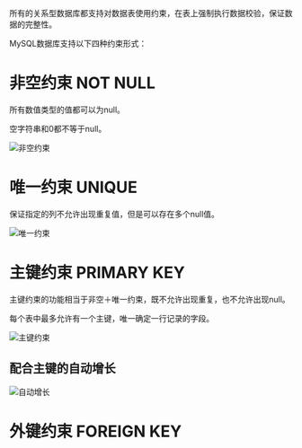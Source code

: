 所有的关系型数据库都支持对数据表使用约束，在表上强制执行数据校验，保证数据的完整性。

MySQL数据库支持以下四种约束形式：

# 非空约束 NOT NULL

所有数值类型的值都可以为null。

空字符串和0都不等于null。

![非空约束](E:\1myblog\JavaBlog\JavaBlog\SQL\pic\非空约束.png)





# 唯一约束 UNIQUE

保证指定的列不允许出现重复值，但是可以存在多个null值。

![唯一约束](E:\1myblog\JavaBlog\JavaBlog\SQL\pic\唯一约束.png)



# 主键约束 PRIMARY KEY

主键约束的功能相当于非空＋唯一约束，既不允许出现重复，也不允许出现null。

每个表中最多允许有一个主键，唯一确定一行记录的字段。

![主键约束](E:\1myblog\JavaBlog\JavaBlog\SQL\pic\主键约束.png)

## 配合主键的自动增长

![自动增长](E:\1myblog\JavaBlog\JavaBlog\SQL\pic\自动增长.png)

# 外键约束  FOREIGN KEY







